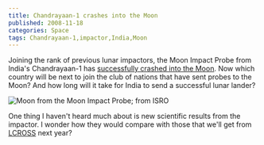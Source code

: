 ```yaml
---
title: Chandrayaan-1 crashes into the Moon
published: 2008-11-18
categories: Space
tags: Chandrayaan-1,impactor,India,Moon
---
```


Joining the rank of previous lunar impactors, the Moon Impact Probe from India's
Chandrayaan-1 has <a
href="https://www.sciencedaily.com/releases/2008/11/081117132956.htm">successfully crashed
into the Moon</a>.  Now which country will be next to join the club of nations that have
sent probes to the Moon?  And how long will it take for India to send a successful lunar
lander?

![Moon from the Moon Impact Probe; from [ISRO](https://www.isro.gov.in/PSLV_C11_chandrayaan_1.html)](moon.jpg)

One thing I haven't heard much about is new scientific results from the impactor.  I
wonder how they would compare with those that we'll get from <a
href="https://www.nasa.gov/mission_pages/LCROSS/overview/index.html">LCROSS</a> next year?
